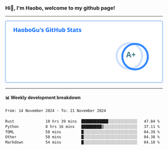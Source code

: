 <!--<h2 align="center"> Hi👋, I'm Haobo, welcome to my github page! </h2>-->
### Hi👋, I'm Haobo, welcome to my github page!
-------

<img href="https://github.com/HaoboGu" src="assets/stats.svg" alt="github stats" /> 

-------

#### 📊 **Weekly development breakdown**
<!--START_SECTION:waka-->

```txt
From: 14 November 2024 - To: 21 November 2024

Rust              10 hrs 39 mins  ████████████░░░░░░░░░░░░░   47.84 %
Python            8 hrs 16 mins   █████████▒░░░░░░░░░░░░░░░   37.11 %
TOML              58 mins         █░░░░░░░░░░░░░░░░░░░░░░░░   04.39 %
Other             58 mins         █░░░░░░░░░░░░░░░░░░░░░░░░   04.38 %
Markdown          54 mins         █░░░░░░░░░░░░░░░░░░░░░░░░   04.10 %
```

<!--END_SECTION:waka-->
<!--
backup url: https://github-readme-status-dusky-ten.vercel.app/api?username=HaoboGu&count_private=true&show_icons=true&theme=transparent&border_color=2f80ed
-->
<!--
**HaoboGu/HaoboGu** is a ✨ _special_ ✨ repository because its `README.md` (this file) appears on your GitHub profile.

Here are some ideas to get you started:

- 🔭 I’m currently working on AI-assisted programming tools
- 🌱 I’m currently learning ...
- 👯 I’m looking to collaborate on ...
- 🤔 I’m looking for help with ...
- 💬 Ask me about ...
- 📫 How to reach me: ...
- 😄 Pronouns: ...
- ⚡ Fun fact: ...
-->
